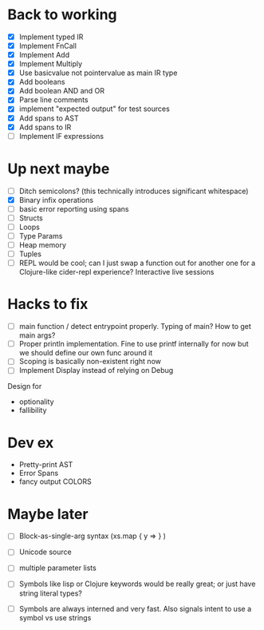 # Back to working
- [x] Implement typed IR
- [x] Implement FnCall
- [x] Implement Add
- [x] Implement Multiply
- [x] Use basicvalue not pointervalue as main IR type
- [x] Add booleans
- [x] Add boolean AND and OR
- [x] Parse line comments 
- [x] implement "expected output" for test sources
- [x] Add spans to AST
- [x] Add spans to IR
- [ ] Implement IF expressions

# Up next maybe
- [ ] Ditch semicolons? (this technically introduces significant whitespace)
- [x] Binary infix operations
- [ ] basic error reporting using spans
- [ ] Structs
- [ ] Loops
- [ ] Type Params
- [ ] Heap memory
- [ ] Tuples
- [ ] REPL would be cool; can I just swap a function out for another one for a Clojure-like cider-repl experience? Interactive live sessions

# Hacks to fix
- [ ] main function / detect entrypoint properly. Typing of main? How to get main args?
- [ ] Proper println implementation. Fine to use printf internally for now but we should define our own func around it
- [ ] Scoping is basically non-existent right now
- [ ] Implement Display instead of relying on Debug

Design for 
- optionality
- fallibility


# Dev ex
- Pretty-print AST
- Error Spans
- fancy output COLORS

# Maybe later
- [ ] Block-as-single-arg syntax (xs.map { y => } )
- [ ] Unicode source
- [ ] multiple parameter lists
- [ ] Symbols like lisp or Clojure keywords would be really great; or just have string literal types?
- [ ] Symbols are always interned and very fast. Also signals intent to use a symbol vs use strings

